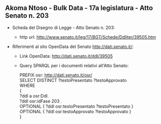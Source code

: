 ## Akoma Ntoso - Bulk Data - 17a legislatura - Atto Senato n. 203 ##

* Scheda del Disegno di Legge - Atto Senato n. 203:
	* http url: http://www.senato.it/leg/17/BGT/Schede/Ddliter/39505.htm

* Riferimenti al sito OpenData del Senato http://dati.senato.it/:
	* Link OpenData: http://dati.senato.it/ddl/39505
	* Query SPARQL per i documenti relativi all'Atto Senato:

        PREFIX osr: <http://dati.senato.it/osr/>  
		SELECT DISTINCT ?testoPresentato ?testoApprovato  
		WHERE  
		{  
		    ?ddl a osr:Ddl.  
		    ?ddl osr:idFase 203 .  
		    OPTIONAL { ?ddl osr:testoPresentato ?testoPresentato }  
		    OPTIONAL { ?ddl osr:testoApprovato ?testoApprovato }  
		}
		